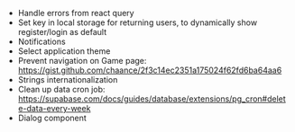 - Handle errors from react query
- Set key in local storage for returning users, to dynamically show register/login as default
- Notifications
- Select application theme
- Prevent navigation on Game page: https://gist.github.com/chaance/2f3c14ec2351a175024f62fd6ba64aa6
- Strings internationalization
- Clean up data cron job: https://supabase.com/docs/guides/database/extensions/pg_cron#delete-data-every-week
- Dialog component
